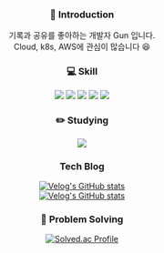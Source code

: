 <div align="center">

### 🙌 Introduction
기록과 공유를 좋아하는 개발자 Gun 입니다.   
Cloud, k8s, AWS에 관심이 많습니다 😆

### 💻 Skill    
<img src="https://img.shields.io/badge/Amazon_AWS-232F3E?style=for-the-badge&logo=amazon-aws&logoColor=white">
<img src="https://img.shields.io/badge/docker-%230db7ed.svg?style=for-the-badge&logo=docker&logoColor=white">
<img src="https://img.shields.io/badge/Java-ED8B00?style=for-the-badge&logo=openjdk&logoColor=white">
<img src="https://img.shields.io/badge/Spring-6DB33F?style=for-the-badge&logo=spring&logoColor=white"> 
<img src="https://img.shields.io/badge/MySQL-00000F?style=for-the-badge&logo=mysql&logoColor=white">    

### ✏️ Studying   
<img src="https://img.shields.io/badge/kubernetes-%23326ce5.svg?style=for-the-badge&logo=kubernetes&logoColor=white">   

### Tech Blog   
[![Velog's GitHub stats](https://velog-readme-stats.vercel.app/api/badge?name=gunkim95)](https://velog.io/@gunkim95)  
[![Velog's GitHub stats](https://velog-readme-stats.vercel.app/api?name=gunkim95)](https://velog-readme-stats.vercel.app/api/redirect?name=gunkim95)   

### 🧠 Problem Solving   
[![Solved.ac Profile](http://mazassumnida.wtf/api/generate_badge?boj=rlarjs7879)](https://solved.ac/rlarjs7879)

</div> 
